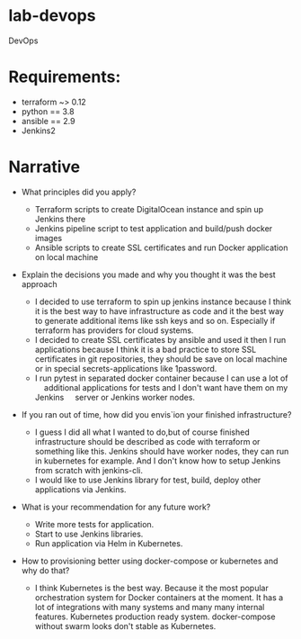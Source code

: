 # lab-devops
DevOps

# Requirements:
* terraform ~> 0.12
* python == 3.8
* ansible == 2.9
* Jenkins2

# Narrative
- What principles did you apply?
  - Terraform scripts to create DigitalOcean instance and spin up Jenkins there
  - Jenkins pipeline script to test application and build/push docker images
  - Ansible scripts to create SSL certificates and run Docker application on
    local machine

- Explain the decisions you made and why you thought it was the best approach
  - I decided to use terraform to spin up jenkins instance because I think it
    is the best way to have infrastructure as code and it the best way to
    generate additional items like ssh keys and so on. Especially if terraform
    has providers for cloud systems.
  - I decided to create SSL certificates by ansible and used it then I run
    applications because I think it is a bad practice to store SSL certificates
    in git repositories, they should be save on local machine or in special
    secrets-applications like 1password.
  - I run pytest in separated docker container because I can use a lot of
    additional applications for tests and I don't want have them on my Jenkins
    server or Jenkins worker nodes.

- If you ran out of time, how did you envis`ion your finished infrastructure?
  - I guess I did all what I wanted to do,but of course finished infrastructure
    should be described as code with terraform or something like this.
    Jenkins should have worker nodes, they can run in kubernetes for example.
    And I don't know how to setup Jenkins from scratch with jenkins-cli.
  - I would like to use Jenkins library for test, build, deploy other
    applications via Jenkins.

- What is your recommendation for any future work?
  - Write more tests for application.
  - Start to use Jenkins libraries.
  - Run application via Helm in Kubernetes.

- How to provisioning better using docker-compose or kubernetes and why do that?
  - I think Kubernetes is the best way. Because it the most popular orchestration
    system for Docker containers at the moment. It has a lot of integrations with
    many systems and many many internal features. Kubernetes production ready
    system. docker-compose without swarm looks don't stable as Kubernetes.
